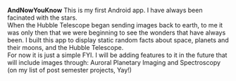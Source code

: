 <strong>AndNowYouKnow</strong>
This is my first Android app. I have always been facinated with the stars.  
When the Hubble Telescope began sending images back to earth, to me it was only then that we were beginning
to see the wonders that have always been.
I built this app to display static random facts about space, planets and their moons, and the Hubble Telescope.  
For now it is just a simple FYI. I will be adding features to it in the future that will include images through: 
Auroral Planetary Imaging and Spectroscopy
(on my list of post semester projects, Yay!)
